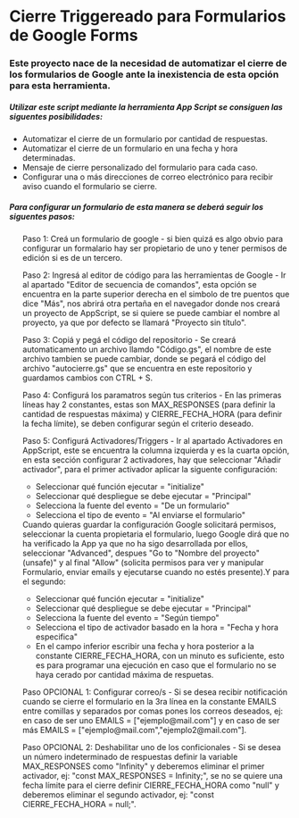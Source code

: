 # Cierre Triggereado para Formularios de Google Forms

<h3>Este proyecto nace de la necesidad de automatizar el cierre de los formularios de Google ante la inexistencia de esta opción para esta herramienta.</h3>
<h5>Utilizar este script mediante la herramienta App Script se consiguen las siguentes posibilidades:</h5>
  <ul> 
    <li>Automatizar el cierre de un formulario por cantidad de respuestas.</li>
    <li>Automatizar el cierre de un formulario en una fecha y hora determinadas.</li>
    <li>Mensaje de cierre personalizado del formulario para cada caso.</li>
    <li>Configurar una o más direcciones de correo electrónico para recibir aviso cuando el formulario se cierre.</li>
  </ul>
  
<h5>Para configurar un formulario de esta manera se deberá seguir los siguentes pasos:</h5>
  <ul><h7> Paso 1: Creá un formulario de google - si bien quizá es algo obvio para configurar un formalario hay ser propietario de uno y tener permisos de edición si es de un tercero.</h7></ul>
  <ul><h7>Paso 2: Ingresá al editor de código para las herramientas de Google - Ir al apartado "Editor de secuencia de comandos", esta opción se encuentra en la parte superior derecha en el simbolo de tre puentos que dice "Más", nos abrirá otra pertaña en el navegador donde nos creará un proyecto de AppScript, se si quiere se puede cambiar el nombre al proyecto, ya que por defecto se llamará "Proyecto sin título".</h7></ul>
  <ul><h7>Paso 3: Copiá y pegá el código del repositorio - Se creará automaticamento un archivo llamdo "Código.gs", el nombre de este archivo tambien se puede cambiar, donde se pegará el código del archivo "autocierre.gs" que se encuentra en este repositorio y guardamos cambios con CTRL + S.</h7></ul>
  <ul><h7>Paso 4: Configurá los paramatros según tus criterios - En las primeras líneas hay 2 constantes, estas son MAX_RESPONSES (para definir la cantidad de respuestas máxima) y CIERRE_FECHA_HORA (para definir la fecha límite), se deben configurar según el criterio deseado.</h7></ul>
  <ul><h7>Paso 5: Configurá Activadores/Triggers - Ir al apartado Activadores en AppScript, este se encuentra la columna izquierda y es la cuarta opción, en esta sección configurar 2 activadores, hay que seleccionar "Añadir activador", para el primer activador aplicar la siguente configuración:</h7>
    <ul>
    <li>Seleccionar qué función ejecutar = "initialize"</li>
    <li>Seleccionar qué despliegue se debe ejecutar = "Principal"</li>
    <li>Selecciona la fuente del evento = "De un formulario"</li>
    <li>Selecciona el tipo de evento = "Al enviarse el formulario"</li>
      </ul>
    <h7>Cuando quieras guardar la configuración Google solicitará permisos, seleccionar la cuenta propietaria el formulario, luego Google dirá que no ha verificado la App ya que no ha sigo desarrollada por ellos, seleccionar "Advanced", despues "Go to "Nombre del proyecto"(unsafe)" y al final "Allow" (solicita permisos para ver y manipular Formulario, enviar emails y ejecutarse cuando no estés presente).Y para el segundo:</h7>
    <ul>
    <li>Seleccionar qué función ejecutar = "initialize"</li>
    <li>Seleccionar qué despliegue se debe ejecutar = "Principal"</li>
    <li>Selecciona la fuente del evento = "Según tiempo"</li>
    <li>Selecciona el tipo de activador basado en la hora = "Fecha y hora especifica"</li>
    <li>En el campo inferior escribir una fecha y hora posterior a la constante CIERRE_FECHA_HORA, con un minuto es suficiente, esto es para programar una ejecución en caso que el formulario no se haya cerado por cantidad máxima de respuetas.</li>
      </ul>
    </ul>
    <ul><h7>Paso OPCIONAL 1: Configurar correo/s - Si se desea recibir notificación cuando se cierre el formulario en la 3ra línea en la constante EMAILS entre comillas y separados por comas pones los correos deseados, ej: en caso de ser uno EMAILS = ["ejemplo@mail.com"]  y en caso de ser más EMAILS = ["ejemplo@mail.com","ejemplo2@mail.com"].</h7></ul>
    <ul><h7>Paso OPCIONAL 2: Deshabilitar uno de los conficionales - Si se desea un número indeterminado de respuestas definir la variable MAX_RESPONSES como "Infinity" y deberemos eliminar el primer activador, ej: "const MAX_RESPONSES = Infinity;", se no se quiere una fecha límite para el cierre definir CIERRE_FECHA_HORA como "null" y deberemos eliminar el segundo activador, ej: "const CIERRE_FECHA_HORA = null;".
    </h7></ul>
  
